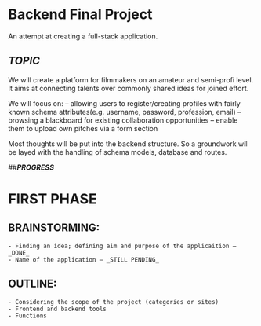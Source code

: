 # Backend Final Project
An attempt at creating a full-stack application. 

## ***TOPIC***
We will create a platform for filmmakers on an amateur and semi-profi level. 
It aims at connecting talents over commonly shared ideas for joined effort.

We will focus on:
    – allowing users to register/creating profiles with fairly known
      schema attributes(e.g. username, password, profession, email)
    – browsing a blackboard for existing collaboration opportunities
    – enable them to upload own pitches via a form section

Most thoughts will be put into the backend structure. So a groundwork will be layed
with the handling of schema models, database and routes.

##***PROGRESS***

# FIRST PHASE

## BRAINSTORMING:
    - Finding an idea; defining aim and purpose of the applicaition – _DONE_ 
    - Name of the application – _STILL PENDING_ 

## OUTLINE:
    - Considering the scope of the project (categories or sites)
    - Frontend and backend tools
    - Functions
  
